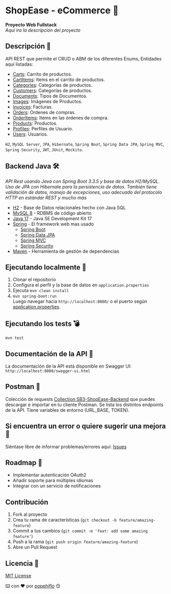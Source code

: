 # ShopEase - eCommerce 🛒
**Proyecto Web Fullstack**  
*Aquí ira la descripción del proyecto*
## Descripción 💬
API REST que permite el CRUD o ABM de los diferentes Enums, Entidades aquí listadas:
- [Carts](src/main/java/io/github/popehiflo/shopease/persistence/entity/Cart.java): Carrito de productos.
- [CartItems](src/main/java/io/github/popehiflo/shopease/persistence/entity/Doctor.java): Items en el carrito de productos.
- [Categories](src/main/java/io/github/popehiflo/shopease/persistence/entity/Category.java): Categorías de productos.
- [Customers](src/main/java/io/github/popehiflo/shopease/persistence/entity/Customer.java): Categorías de productos.
- [Documents](src/main/java/io/github/popehiflo/shopease/persistence/entity/DocumentType.java): Tipos de Documentos.
- [Images](src/main/java/io/github/popehiflo/shopease/persistence/entity/Image.java): Imágenes de Productos.
- [Invoices](src/main/java/io/github/popehiflo/shopease/persistence/entity/Invoice.java): Facturas.
- [Orders](src/main/java/io/github/popehiflo/shopease/persistence/entity/Order.java): Ordenes de compras.
- [OrderItems](src/main/java/io/github/popehiflo/shopease/persistence/entity/Invoice.java): Items en las órdenes de compra.
- [Products](src/main/java/io/github/popehiflo/shopease/persistence/entity/Product.java): Productos.
- [Profiles](src/main/java/io/github/popehiflo/shopease/persistence/entity/Profile.java): Perfiles de Usuario.
- [Users](src/main/java/io/github/popehiflo/shopease/persistence/entity/User.java): Usuarios.  

`H2`, `MySQL Server`, `JPA`, `Hibernate`, `Spring Boot`, `Spring Data JPA`, `Spring MVC`, `Spring Security`,
`JWT`, `JUnit`, `Mockito`.

## Backend Java 🛠️
*API Rest usando Java con Spring Boot 3.3.5 y base de datos H2/MySQL. Uso de JPA con Hibernate para la persistencia de datos. También tiene validación de datos, manejo de excepciones, uso adecuado del protocolo HTTP en estándar REST y mucho más*
* [H2](https://www.h2database.com/html/main.html) - Base de Datos relacionales hecho con Java SQL
* [MySQL 8](https://dev.mysql.com/downloads/mysql/) - RDBMS de código abierto
* [Java 17](https://www.oracle.com/java/technologies/downloads/#java17) - Java SE Development Kit 17
* [Spring](https://spring.io/) - El framework web mas usado
    * [Spring Boot]()
    * [Spring Data JPA]()
    * [Spring MVC]()
    * [Spring Security]()
* [Maven](https://maven.apache.org/) - Herramienta de gestión de dependencias

## Ejecutando localmente 🚀
1. Clonar el repositorio
2. Configura el perfil y la base de datos en `application.properties`
3. Ejecuta `mvn clean install`
4. `mvn spring-boot:run`  
   Luego navegar hacia `http://localhost:8080/` o el puerto según [application.properties](src/main/resources/application.properties).
## Ejecutando los tests 💣
`mvn test`

## Documentación de la API 📜
La documentación de la API está disponible en Swagger UI: `http://localhost:8080/swagger-ui.html`

## Postman 📎
Colección de requests [Collection SB3-ShopEase-Backend](https://www.getpostman.com/collections/1abd828e2e340b18f803) que puedes descargar e importar en tu cliente Postman.
Se lista los distintos endpoints de la API. Tiene variables de entorno (URL_BASE, TOKEN).

## Si encuentra un error o quiere sugerir una mejora 📧
Siéntase libre de informar problemas/errores aquí:
[Issues](https://github.com/popehiflo/shopease-ecommerce-backend/issues)

## Roadmap 🦄
- Implementar autenticación OAuth2
- Añadir soporte para múltiples idiomas
- Integrar con un servicio de notificaciones

## Contribución
1. Fork al proyecto
2. Crea tu rama de características (`git checkout -b feature/amazing-feature`)
3. Commit a tus cambios (`git commit -m 'feat: add some amazing feature'`)
4. Push a la rama (`git push origin feature/amazing-feature`)
5. Abre un Pull Request
## Licencia 📄
[MIT License](LICENSE)

⌨️ con ❤️ por [popehiflo](https://github.com/popehiflo) 😊

